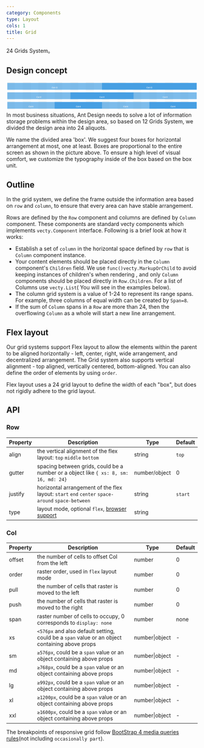 ```yaml
---
category: Components
type: Layout
cols: 1
title: Grid
---
```


24 Grids System。

## Design concept
![](media/grid1.png)
In most business situations, Ant Design needs to solve a lot of information
storage problems within the design area, so based on 12 Grids System, we
divided the design area into 24 aliquots.

We name the divided area 'box'. We suggest four boxes for horizontal
arrangement at most, one at least. Boxes are proportional to the entire screen
as shown in the picture above. To ensure a high level of visual comfort, we
customize the typography inside of the box based on the box unit.

## Outline

In the grid system, we define the frame outside the information area based on `row` and `column`, to ensure that every area can have stable arrangement.

Rows are defined by the `Row` component and columns are defined by `Column`
component. These components are standard vecty components which implements
`vecty.Component` interface.
Following is a brief look at how it works:

- Establish a set of `column` in the horizontal space defined by `row` that is `Column` component instance.
- Your content elements should be placed directly in the `Column` component's
 `Children` field. We use `func()vecty.MarkupOrChild` to avoid keeping instances
 of children's when rendering , and only `Column` components should be placed
 directly in `Row.Children`. For a list of Columns use `vecty.List`( You will see in the examples below).
- The column grid system is a value of 1-24 to represent its range spans. For example, three columns of equal width can be created by `Span=8`.
- If the sum of `Column` spans in a `Row` are more than 24, then the overflowing `Column` as a whole will start a new line arrangement.

## Flex layout

Our grid systems support Flex layout to allow the elements within the parent to be aligned horizontally - left, center, right, wide arrangement, and decentralized arrangement. The Grid system also supports vertical alignment - top aligned, vertically centered, bottom-aligned. You can also define the order of elements by using `order`.

Flex layout uses a 24 grid layout to define the width of each "box", but does not rigidly adhere to the grid layout.

## API


### Row

| Property | Description | Type | Default |
| -------- | ----------- | ---- | ------- |
| align | the vertical alignment of the flex layout: `top` `middle` `bottom` | string | `top` |
| gutter | spacing between grids, could be a number or a object like `{ xs: 8, sm: 16, md: 24}` | number/object | 0 |
| justify | horizontal arrangement of the flex layout: `start` `end` `center` `space-around` `space-between` | string | `start` |
| type | layout mode, optional `flex`, [browser support](http://caniuse.com/#search=flex) | string |  |

### Col

| Property | Description | Type | Default |
| -------- | ----------- | ---- | ------- |
| offset | the number of cells to offset Col from the left | number | 0 |
| order | raster order, used in `flex` layout mode | number | 0 |
| pull | the number of cells that raster is moved to the left | number | 0 |
| push | the number of cells that raster is moved to the right | number | 0 |
| span | raster number of cells to occupy, 0 corresponds to `display: none` | number | none |
| xs | `<576px` and also default setting, could be a `span` value or an object containing above props | number\|object | - |
| sm | `≥576px`, could be a `span` value or an object containing above props | number\|object | - |
| md | `≥768px`, could be a `span` value or an object containing above props | number\|object | - |
| lg | `≥992px`, could be a `span` value or an object containing above props | number\|object | - |
| xl | `≥1200px`, could be a `span` value or an object containing above props | number\|object | - |
| xxl | `≥1600px`, could be a `span` value or an object containing above props | number\|object | - |

The breakpoints of responsive grid follow [BootStrap 4 media queries rules](https://getbootstrap.com/docs/4.0/layout/overview/#responsive-breakpoints)(not including `occasionally part`).
